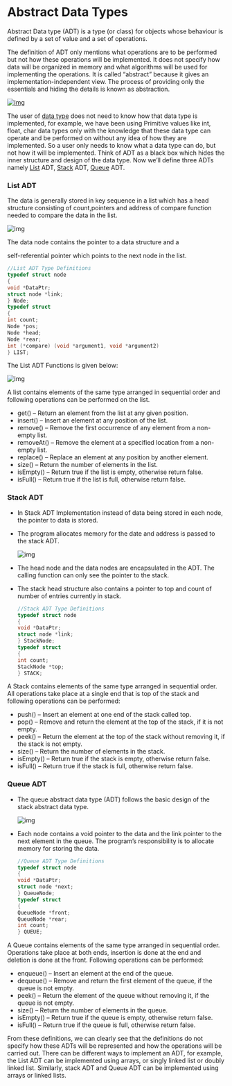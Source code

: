 # Abstract Data Types

Abstract Data type (ADT) is a type (or class) for objects whose behaviour is defined by a set of value and a set of operations.

The definition of ADT only mentions what operations are to be performed but not how these operations will be implemented. It does not specify how data will be organized in memory and what algorithms will be used for implementing the operations. It is called “abstract” because it gives an implementation-independent view. The process of providing only the essentials and hiding the details is known as abstraction.

[![img](https://media.geeksforgeeks.org/wp-content/uploads/20190828194629/ADT.jpg)](https://media.geeksforgeeks.org/wp-content/uploads/20190828194629/ADT.jpg)

The user of [data type](https://www.geeksforgeeks.org/data-types-in-c/) does not need to know how that data type is implemented, for example, we have been using Primitive values like int, float, char data types only with the knowledge that these data type can operate and be performed on without any idea of how they are implemented. So a user only needs to know what a data type can do, but not how it will be implemented. Think of ADT as a black box which hides the inner structure and design of the data type. Now we’ll define three ADTs namely [List](https://www.geeksforgeeks.org/linked-list-set-1-introduction/) ADT, [Stack](https://www.geeksforgeeks.org/stack-data-structure-introduction-program/) ADT, [Queue](https://www.geeksforgeeks.org/queue-set-1introduction-and-array-implementation/) ADT.

### List ADT

The data is generally stored in key sequence in a list which has a head structure consisting of count,pointers and address of compare function needed to compare the data in the list.

![img](https://media.geeksforgeeks.org/wp-content/uploads/20190917225727/ListADTStructure.png)

The data node contains the pointer to a data structure and a

self-referential pointer which points to the next node in the list.

```c
//List ADT Type Definitions
typedef struct node
{
void *DataPtr;
struct node *link;
} Node;
typedef struct
{
int count;
Node *pos;
Node *head;
Node *rear;
int (*compare) (void *argument1, void *argument2)
} LIST;

```

The List ADT Functions is given below:

![img](https://media.geeksforgeeks.org/wp-content/uploads/20190917225726/ListADTFunctions.png)

A list contains elements of the same type arranged in sequential order and following operations can be performed on the list.

- get() – Return an element from the list at any given position.
- insert() – Insert an element at any position of the list.
- remove() – Remove the first occurrence of any element from a non-empty list.
- removeAt() – Remove the element at a specified location from a non-empty list.
- replace() – Replace an element at any position by another element.
- size() – Return the number of elements in the list.
- isEmpty() – Return true if the list is empty, otherwise return false.
- isFull() – Return true if the list is full, otherwise return false.

### Stack ADT

- In Stack ADT Implementation instead of data being stored in each node, the pointer to data is stored.

- The program allocates memory for the date and address is passed to the stack ADT.

  ![img](https://media.geeksforgeeks.org/wp-content/uploads/20190917225800/StackADT.jpg)

- The head node and the data nodes are encapsulated in the ADT. The calling function can only see the pointer to the stack.

- The stack head structure also contains a pointer to top and count of number of entries currently in stack.

  ```c
  //Stack ADT Type Definitions
  typedef struct node
  {
  void *DataPtr;
  struct node *link;
  } StackNode;
  typedef struct
  {
  int count;
  StackNode *top;
  } STACK;
  ```

A Stack contains elements of the same type arranged in sequential order. All operations take place at a single end that is top of the stack and following operations can be performed:

- push() – Insert an element at one end of the stack called top.
- pop() – Remove and return the element at the top of the stack, if it is not empty.
- peek() – Return the element at the top of the stack without removing it, if the stack is not empty.
- size() – Return the number of elements in the stack.
- isEmpty() – Return true if the stack is empty, otherwise return false.
- isFull() – Return true if the stack is full, otherwise return false.

### Queue ADT

- The queue abstract data type (ADT) follows the basic design of the stack abstract data type.

  ![img](https://media.geeksforgeeks.org/wp-content/uploads/20190917225729/QueueADT.png)

- Each node contains a void pointer to the data and the link pointer to the next element in the queue. The program’s responsibility is to allocate memory for storing the data.

  ```c
  //Queue ADT Type Definitions
  typedef struct node
  {
  void *DataPtr;
  struct node *next;
  } QueueNode;
  typedef struct
  {
  QueueNode *front;
  QueueNode *rear;
  int count;
  } QUEUE;
  
  ```

  

A Queue contains elements of the same type arranged in sequential order. Operations take place at both ends, insertion is done at the end and deletion is done at the front. Following operations can be performed:

- enqueue() – Insert an element at the end of the queue.
- dequeue() – Remove and return the first element of the queue, if the queue is not empty.
- peek() – Return the element of the queue without removing it, if the queue is not empty.
- size() – Return the number of elements in the queue.
- isEmpty() – Return true if the queue is empty, otherwise return false.
- isFull() – Return true if the queue is full, otherwise return false.

From these definitions, we can clearly see that the definitions do not specify how these ADTs will be represented and how the operations will be carried out. There can be different ways to implement an ADT, for example, the List ADT can be implemented using arrays, or singly linked list or doubly linked list. Similarly, stack ADT and Queue ADT can be implemented using arrays or linked lists.


